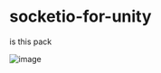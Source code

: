 # socketio-for-unity

is this pack

![image](https://user-images.githubusercontent.com/47196492/112755335-df82ad80-8fe8-11eb-9f3a-6722f2deda7d.png)
